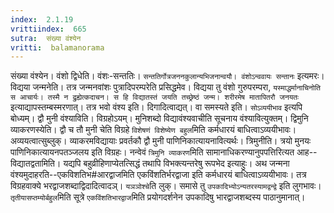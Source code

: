 ```yaml
---
index:  2.1.19
vrittiindex:  665
sutra:  संख्या वंश्येन
vritti:  balamanorama 
---
```


संख्या वंश्येन। वंशो द्विधेति। वंशः-सन्ततिः। `सन्ततिर्गोत्रजननकुलान्यभिजनान्वयौ। वंशोऽन्ववायः सन्तानः` इत्यमरः। विद्यया जन्मनेति। तत्र जन्मनवांशः पुत्रादिपरम्परेति प्रसिद्धमेव। विद्यया तु वंशो गुरुपरम्परा, `यस्माद्धर्मानाचिनोति स आचार्यः। तस्मै न द्रुह्येत्कदाचन। स हि विद्यातस्तं जयति तच्छ्रेष्ठं जन्म। शरीरमेष मातापितरौ जनयतः` इत्याद्यापस्तम्बस्मरणात्। तत्र भवो वंश्य इति। दिगादित्वाद्यत्। वा समस्यते इति। `सोऽव्ययीभाव` इत्यपि बोध्यम्। द्वौ मुनी वंश्याविति। विग्रहोऽयम्। मुनिशब्दो विद्यावंश्यवाचीति सूचनाय वंश्यावित्युक्तम्। द्विमुनि व्याकरणस्येति। द्वौ च तौ मुनी चेति विग्रहे `विशेषणं विशेष्येण बहुल`मिति कर्मधारयं बाधित्वाऽव्ययीभावः। अव्ययत्वात्सुब्लुक्। व्याकरमविद्यायाः प्रवर्तकौ द्वौ मुनी पाणिनिकात्यायनावित्यर्थः। त्रिमुनीति। त्रयो मुनयः पाणिनिकात्यायनपतञ्जलय इति विग्रहः। नन्वेवं `त्रिमुनि व्याकरण`मिति सामानाधिकरण्यानुपपत्तिरित्यत आह--विद्यातद्वतामिति। यद्यपि बहुव्रीहिणाप्येतत्सिद्धं तथापि विभक्त्यन्तरेषु रूपभेद इत्याहुः। अथ जन्मना वंश्यमुदाहरति--एकविशतिभ#आरद्वाजमिति एकविंशतिर्भरद्वाजा इति कर्मधारयं बाधित्वाऽव्ययीभावः। तत्र विग्रहवाक्ये भरद्वाजशब्दाद्विदादित्वादञ्। `यञञोश्चे`ति लुक्। समासे तु `उपकादिभ्योऽन्यतरस्यामद्वन्द्वे` इति लुगभावः। `तृतीयासप्तम्योर्बहुल`मिति सूत्रे `एकविंशतिभारद्वाज`मिति प्रयोगदर्शनेन उपकादिषु भारद्वाजशब्दस्य पाठानुमानात्।

